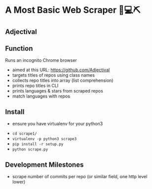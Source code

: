 # A Most Basic Web Scraper :snake::computer:⛏️
## Adjectival

## Function
Runs an incognito Chrome browser
+ aimed at this URL: https://github.com/Adjectival
+ targets titles of repos using class names
+ collects repo titles into array (list comprehension)
+ prints repo titles in CLI
+ prints languages & stars from scraped repos
+ match languages with repos

## Install
+ ensure you have virtualenv for your python3
- ```cd scrape1/```
- ```virtualenv -p python3 scrape3```
- ```pip install -r setup.py```
- ```python scrape.py```

## Development Milestones
+ scrape number of commits per repo (or similar field, one http level lower)
